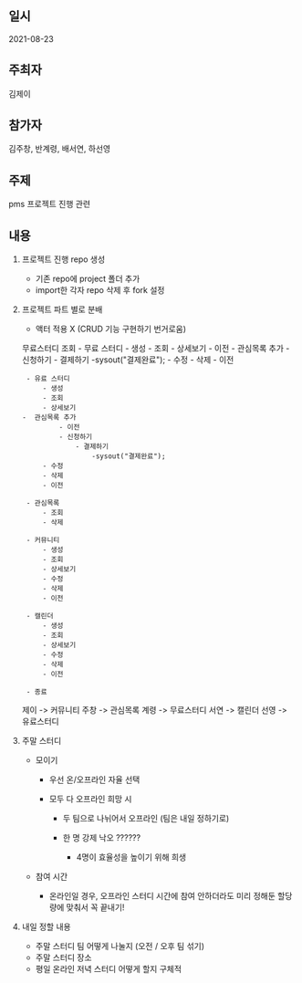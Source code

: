 ## 일시

2021-08-23

## 주최자

김제이

## 참가자

김주창, 반계령, 배서연, 하선영 

## 주제

pms 프로젝트 진행 관련 

## 내용

1. 프로젝트 진행 repo 생성
    - 기존 repo에 project 폴더 추가
    - import한 각자 repo 삭제 후 fork 설정

2. 프로젝트 파트 별로 분배

    - 액터 적용 X (CRUD 기능 구현하기 번거로움)

    무료스터디 조회 
        - 무료 스터디
            - 생성
            - 조회
            - 상세보기
                - 이전
	   -  관심목록 추가
                - 신청하기
                    - 결제하기
                        -sysout("결제완료");
            - 수정
            - 삭제
            - 이전
                
        - 유료 스터디
            - 생성
            - 조회
            - 상세보기
	   -  관심목록 추가
                - 이전
                - 신청하기
                    - 결제하기
                        -sysout("결제완료");
            - 수정
            - 삭제
            - 이전

        - 관심목록
            - 조회
            - 삭제

        - 커뮤니티
            - 생성
            - 조회
            - 상세보기
            - 수정
            - 삭제
            - 이전

        - 캘린더 
            - 생성
            - 조회
            - 상세보기
            - 수정
            - 삭제
            - 이전

        - 종료

    제이 -> 커뮤니티
    주창 -> 관심목록
    계령 -> 무료스터디
    서연 -> 캘린더
    선영 -> 유료스터디


3. 주말 스터디

    - 모이기
        - 우선 온/오프라인 자율 선택
        
        - 모두 다 오프라인 희망 시
            - 두 팀으로 나뉘어서 오프라인
                    (팀은 내일 정하기로)

            - 한 명 강제 낙오 ??????
                - 4명이 효율성을 높이기 위해 희생    

    - 참여 시간
        - 온라인일 경우, 오프라인 스터디 시간에 참여 안하더라도 미리 정해둔 할당량에 맞춰서 꼭 끝내기!

4. 내일 정할 내용
    - 주말 스터디 팀 어떻게 나눌지 (오전 / 오후 팀 섞기)
    - 주말 스터디 장소
    - 평일 온라인 저녁 스터디 어떻게 할지 구체적
